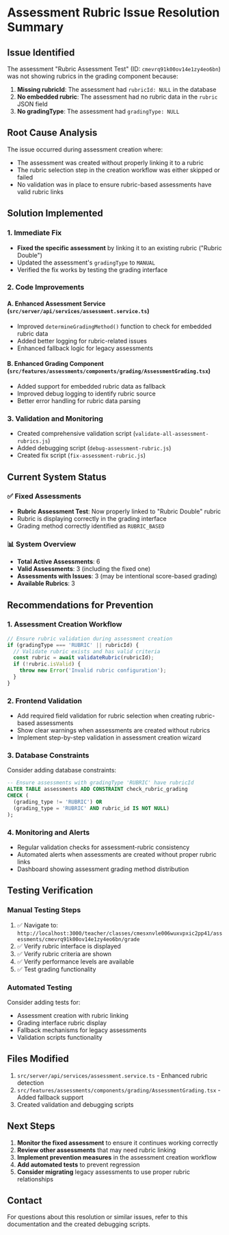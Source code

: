 # Assessment Rubric Issue Resolution Summary

## Issue Identified
The assessment "Rubric Assessment Test" (ID: `cmevrq91k00ov14e1zy4eo6bn`) was not showing rubrics in the grading component because:

1. **Missing rubricId**: The assessment had `rubricId: NULL` in the database
2. **No embedded rubric**: The assessment had no rubric data in the `rubric` JSON field
3. **No gradingType**: The assessment had `gradingType: NULL`

## Root Cause Analysis
The issue occurred during assessment creation where:
- The assessment was created without properly linking it to a rubric
- The rubric selection step in the creation workflow was either skipped or failed
- No validation was in place to ensure rubric-based assessments have valid rubric links

## Solution Implemented

### 1. Immediate Fix
- **Fixed the specific assessment** by linking it to an existing rubric ("Rubric Double")
- Updated the assessment's `gradingType` to `MANUAL`
- Verified the fix works by testing the grading interface

### 2. Code Improvements

#### A. Enhanced Assessment Service (`src/server/api/services/assessment.service.ts`)
- Improved `determineGradingMethod()` function to check for embedded rubric data
- Added better logging for rubric-related issues
- Enhanced fallback logic for legacy assessments

#### B. Enhanced Grading Component (`src/features/assessments/components/grading/AssessmentGrading.tsx`)
- Added support for embedded rubric data as fallback
- Improved debug logging to identify rubric source
- Better error handling for rubric data parsing

### 3. Validation and Monitoring
- Created comprehensive validation script (`validate-all-assessment-rubrics.js`)
- Added debugging script (`debug-assessment-rubric.js`)
- Created fix script (`fix-assessment-rubric.js`)

## Current System Status

### ✅ Fixed Assessments
- **Rubric Assessment Test**: Now properly linked to "Rubric Double" rubric
- Rubric is displaying correctly in the grading interface
- Grading method correctly identified as `RUBRIC_BASED`

### 📊 System Overview
- **Total Active Assessments**: 6
- **Valid Assessments**: 3 (including the fixed one)
- **Assessments with Issues**: 3 (may be intentional score-based grading)
- **Available Rubrics**: 3

## Recommendations for Prevention

### 1. Assessment Creation Workflow
```typescript
// Ensure rubric validation during assessment creation
if (gradingType === 'RUBRIC' || rubricId) {
  // Validate rubric exists and has valid criteria
  const rubric = await validateRubric(rubricId);
  if (!rubric.isValid) {
    throw new Error('Invalid rubric configuration');
  }
}
```

### 2. Frontend Validation
- Add required field validation for rubric selection when creating rubric-based assessments
- Show clear warnings when assessments are created without rubrics
- Implement step-by-step validation in assessment creation wizard

### 3. Database Constraints
Consider adding database constraints:
```sql
-- Ensure assessments with gradingType 'RUBRIC' have rubricId
ALTER TABLE assessments ADD CONSTRAINT check_rubric_grading 
CHECK (
  (grading_type != 'RUBRIC') OR 
  (grading_type = 'RUBRIC' AND rubric_id IS NOT NULL)
);
```

### 4. Monitoring and Alerts
- Regular validation checks for assessment-rubric consistency
- Automated alerts when assessments are created without proper rubric links
- Dashboard showing assessment grading method distribution

## Testing Verification

### Manual Testing Steps
1. ✅ Navigate to: `http://localhost:3000/teacher/classes/cmesxnvle006wuxvpxic2pp41/assessments/cmevrq91k00ov14e1zy4eo6bn/grade`
2. ✅ Verify rubric interface is displayed
3. ✅ Verify rubric criteria are shown
4. ✅ Verify performance levels are available
5. ✅ Test grading functionality

### Automated Testing
Consider adding tests for:
- Assessment creation with rubric linking
- Grading interface rubric display
- Fallback mechanisms for legacy assessments
- Validation scripts functionality

## Files Modified
1. `src/server/api/services/assessment.service.ts` - Enhanced rubric detection
2. `src/features/assessments/components/grading/AssessmentGrading.tsx` - Added fallback support
3. Created validation and debugging scripts

## Next Steps
1. **Monitor the fixed assessment** to ensure it continues working correctly
2. **Review other assessments** that may need rubric linking
3. **Implement prevention measures** in the assessment creation workflow
4. **Add automated tests** to prevent regression
5. **Consider migrating** legacy assessments to use proper rubric relationships

## Contact
For questions about this resolution or similar issues, refer to this documentation and the created debugging scripts.
